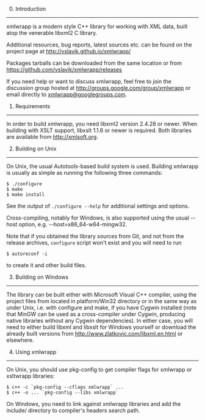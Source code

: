 0. Introduction
---------------

xmlwrapp is a modern style C++ library for working with XML data, built atop
the venerable libxml2 C library.

Additional resources, bug reports, latest sources etc. can be found on the
project page at http://vslavik.github.io/xmlwrapp/

Packages tarballs can be downloaded from the same location or from
https://github.com/vslavik/xmlwrapp/releases

If you need help or want to discuss xmlwrapp, feel free to join the discussion
group hosted at http://groups.google.com/group/xmlwrapp or email directly to
xmlwrapp@googlegroups.com.


1. Requirements
---------------

In order to build xmlwrapp, you need libxml2 version 2.4.28 or newer. When
building with XSLT support, libxslt 1.1.6 or newer is required. Both libraries
are available from http://xmlsoft.org.


2. Building on Unix
-------------------

On Unix, the usual Autotools-based build system is used. Building xmlwrapp is
usually as simple as running the following three commands:

    $ ./configure
    $ make
    $ make install

See the output of `./configure --help` for additional settings and options.

Cross-compiling, notably for Windows, is also supported using the usual
--host option, e.g. --host=x86_64-w64-mingw32.

Note that if you obtained the library sources from Git, and not from the
release archives, `configure` script won't exist and you will need to run

    $ autoreconf -i

to create it and other build files.


3. Building on Windows
----------------------

The library can be built either with Microsoft Visual C++ compiler, using the
project files from located in platform/Win32 directory or in the same way as
under Unix, i.e. with configure and make, if you have Cygwin installed (note
that MinGW can be used as a cross-compiler under Cygwin, producing native
libraries without any Cygwin dependencies). In either case, you will need to
either build libxml and libxslt for Windows yourself or download the already
built versions from http://www.zlatkovic.com/libxml.en.html or elsewhere.


4. Using xmlwrapp
-----------------

On Unix, you should use pkg-config to get compiler flags for xmlwrapp or
xsltwrapp libraries:

    $ c++ -c `pkg-config --cflags xmlwrapp` ...
    $ c++ -o ... `pkg-config --libs xmlwrapp`

On Windows, you need to link against xmlwrapp libraries and add the include/
directory to compiler's headers search path.
